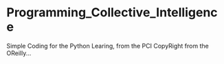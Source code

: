 # Programming_Collective_Intelligence
Simple Coding for the Python Learing, from the PCI
CopyRight from the OReilly...
